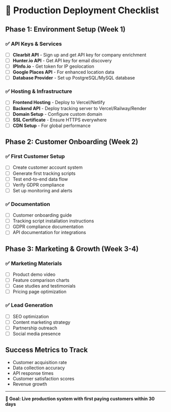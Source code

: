 # 🎯 Production Deployment Checklist

## Phase 1: Environment Setup (Week 1)

### ✅ API Keys & Services
- [ ] **Clearbit API** - Sign up and get API key for company enrichment
- [ ] **Hunter.io API** - Get API key for email discovery
- [ ] **IPInfo.io** - Get token for IP geolocation
- [ ] **Google Places API** - For enhanced location data
- [ ] **Database Provider** - Set up PostgreSQL/MySQL database

### ✅ Hosting & Infrastructure
- [ ] **Frontend Hosting** - Deploy to Vercel/Netlify
- [ ] **Backend API** - Deploy tracking server to Vercel/Railway/Render
- [ ] **Domain Setup** - Configure custom domain
- [ ] **SSL Certificate** - Ensure HTTPS everywhere
- [ ] **CDN Setup** - For global performance

## Phase 2: Customer Onboarding (Week 2)

### ✅ First Customer Setup
- [ ] Create customer account system
- [ ] Generate first tracking scripts
- [ ] Test end-to-end data flow
- [ ] Verify GDPR compliance
- [ ] Set up monitoring and alerts

### ✅ Documentation
- [ ] Customer onboarding guide
- [ ] Tracking script installation instructions
- [ ] GDPR compliance documentation
- [ ] API documentation for integrations

## Phase 3: Marketing & Growth (Week 3-4)

### ✅ Marketing Materials
- [ ] Product demo video
- [ ] Feature comparison charts
- [ ] Case studies and testimonials
- [ ] Pricing page optimization

### ✅ Lead Generation
- [ ] SEO optimization
- [ ] Content marketing strategy
- [ ] Partnership outreach
- [ ] Social media presence

## Success Metrics to Track
- Customer acquisition rate
- Data collection accuracy
- API response times
- Customer satisfaction scores
- Revenue growth

---
**🎯 Goal: Live production system with first paying customers within 30 days**

